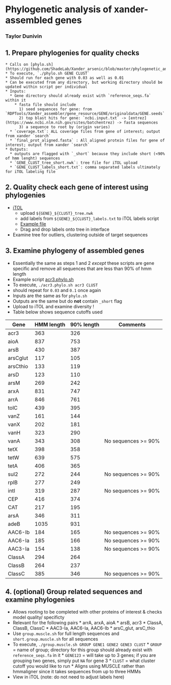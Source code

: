 # Phylogenetic analysis of xander-assembled genes
### Taylor Dunivin


## 1. Prepare phylogenies for quality checks
    * Calls on [phylo.sh](https://github.com/ShadeLab/Xander_arsenic/blob/master/phylogenetic_analysis/bin/phylo.sh)
    * To execute, `./phylo.sh GENE CLUST`
    * Should run for each gene with 0.03 as well as 0.01
    * Can be executed from any directory, but working directory should be updated within script per individual
    * Inputs: 
      * Gene directory should already exist with `reference_seqs.fa` within it
        * fasta file should include 
          1) seed sequences for gene: from `RDPTools/Xander_assembler/gene_resource/GENE/originaldata/GENE.seeds`
          2) top blast hits for gene: `ncbi.input.txt` -> [entrez](https://www.ncbi.nlm.nih.gov/sites/batchentrez) -> fasta sequences
          3) a sequence to root by (origin varies) 
      * `coverage.txt`: ALL coverage files from gene of interest; output from xander `search`
      * `final_prot_aligned.fasta` : All aligned protein files for gene of interest; output from xander `search`
    * Outputs: 
      * outputs are flagged with `_short` because they include short (<90% of hmm lenght) sequences
      * `GENE_CLUST_tree_short.nwk`: tree file for iTOL upload  
      * `GENE_CLUST_labels_short.txt`: comma separated labels ultimately for iTOL labeling file
    
## 2. Quality check each gene of interest using phylogenies   
   * [iTOL](http://itol.embl.de/)
      * upload `${GENE}_${CLUST}_tree.nwk`
      * add labels from `${GENE}_${CLUST}_labels.txt` to iTOL labels script
      * [Example file](http://itol.embl.de/help/labels_template.txt)
      * Drag and drop labels onto tree in interface
   * Examine tree for outliers, clustering outside of target sequences
   
## 3. Examine phylogeny of assembled genes
   * Essentially the same as steps 1 and 2 _except_ these scripts are gene specific and remove all sequences that are less than 90% of hmm length
   * Example script [acr3.phylo.sh](https://github.com/ShadeLab/Xander_arsenic/blob/master/phylogenetic_analysis/bin/acr3.phylo.sh)
   * To execute, `./acr3.phylo.sh acr3 CLUST`
   * should repeat for `0.03` and `0.1` once again
   * Inputs are the same as for `phylo.sh`
   * Outputs are the same but do __not__ contain `_short` flag
   * Upload to iTOL and examine diversity ! 
   * Table below shows sequence cutoffs used
   
| Gene | HMM length | 90% length | Comments |
| ---- | ---------- | ---------- | -------- |
| acr3 | 363 | 326  |  | 
| aioA | 837 | 753 |  | 
| arsB | 430 | 387 |  | 
| arsCglut | 117 | 105 |  | 
| arsCthio | 133 | 119 |  | 
| arsD | 123 | 110 |  | 
| arsM | 269 | 242 |  | 
| arxA | 831 | 747 |  | 
| arrA | 846 | 761 |  | 
| tolC | 439 | 395 |  | 
| vanZ | 161 | 144 |  | 
| vanX | 202 | 181 |  | 
| vanH | 323 | 290 |  | 
| vanA | 343 | 308 | No sequences >= 90% | 
| tetX | 398 | 358 |  | 
| tetW | 639 | 575 |  | 
| tetA | 406 | 365 |  | 
| sul2 | 272 | 244 | No sequences >= 90% | 
| rplB | 277 | 249 |  | 
| intI | 319 | 287 | No sequences >= 90% | 
| CEP | 416 | 374 |  | 
| CAT | 217 | 195 |  | 
| arsA | 346 | 311 |  | 
| adeB | 1035 | 931 |  | 
| AAC6-Ib | 184 | 165 | No sequences >= 90% | 
| AAC6-Ia | 185 | 166 | No sequences >= 90% | 
| AAC3-Ia | 154 | 138 | No sequences >= 90% | 
| ClassA | 294 | 264 |  | 
| ClassB | 264 | 237 |  | 
| ClassC | 385 | 346 | No sequences >= 90% | 
   
## 4. (optional) Group related sequences and examine phylogenies
   * Allows rooting to be completed with other proteins of interest & checks model quality/ specificty
   * Relevant for the following pairs
    * arrA, arxA, aioA
    * arsB, acr3
    * ClassA, ClassB, ClassC
    * AAC3-Ia, AAC6-Ia, AAC6-Ib
    * arsC_glut, arsC_thio
   * Use `group.muscle.sh` for full length sequences and `short.group.muscle.sh` for all sequences
   * To execute, `./group.muscle.sh GROUP GENE1 GENE2 GENE3 CLUST`
    * `GROUP` = name of group; directory for this group should already exist with `reference_seqs.fa` in it
    * `GENE123` = will take up to 3 genes; if you are grouping two genes, simply put `NA` for gene 3
    * `CLUST` = what cluster cutoff you would like to run
    * Aligns using MUSCLE rather than hmmaligner since it takes sequences from up to three HMMs
   * View in iTOL (note: do not need to adjust labels here)

